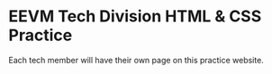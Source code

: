 # EEVM Tech Division HTML & CSS Practice

Each tech member will have their own page on this practice website.
